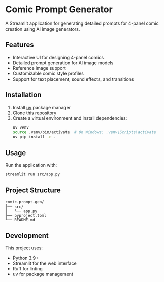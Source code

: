 # Comic Prompt Generator

A Streamlit application for generating detailed prompts for 4-panel comic creation using AI image generators.

## Features

- Interactive UI for designing 4-panel comics
- Detailed prompt generation for AI image models
- Reference image support
- Customizable comic style profiles
- Support for text placement, sound effects, and transitions

## Installation

1. Install [uv](https://github.com/astral-sh/uv) package manager
2. Clone this repository
3. Create a virtual environment and install dependencies:
   ```bash
   uv venv
   source .venv/bin/activate  # On Windows: .venv\Scripts\activate
   uv pip install -e .
   ```

## Usage

Run the application with:
```bash
streamlit run src/app.py
```

## Project Structure

```
comic-prompt-gen/
├── src/
│   └── app.py
├── pyproject.toml
└── README.md
```

## Development

This project uses:
- Python 3.9+
- Streamlit for the web interface
- Ruff for linting
- uv for package management 